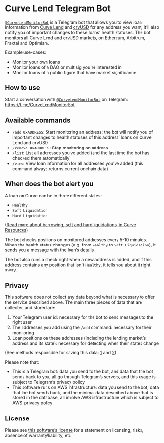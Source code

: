# Curve Lend Telegram Bot

[`@CurveLendMonitorBot`](https://t.me/CurveLendMonitorBot) is a Telegram bot that allows you to view loan information from [Curve Lend](https://lend.curve.fi/) and [crvUSD](https://crvusd.curve.fi/) for any address you want; it’ll also notify you of important changes to these loans’ health statuses. The bot monitors all Curve Lend and crvUSD markets, on Ethereum, Arbitrum, Fraxtal and Optimism.

Example use-cases:

- Monitor your own loans
- Monitor loans of a DAO or multisig you're interested in
- Monitor loans of a public figure that have market significance

## How to use

Start a conversation with [`@CurveLendMonitorBot`](https://t.me/CurveLendMonitorBot) on Telegram: <https://t.me/CurveLendMonitorBot>

## Available commands

- `/add 0xADDRESS`: Start monitoring an address; the bot will notify you of important changes to health statuses of this address’ loans on Curve Lend and crvUSD
- `/remove 0xADDRESS`: Stop monitoring an address
- `/list`: List all addresses you’ve added (and the last time the bot has checked them automatically)
- `/view`: View loan information for all addresses you’ve added (this command always returns current onchain data)

## When does the bot alert you

A loan on Curve can be in three different states:

- `Healthy`
- `Soft Liquidation`
- `Hard Liquidation`

([Read more about borrowing, soft and hard liquidations, in Curve Resources](https://resources.curve.fi/lending/overview/#borrowing))

The bot checks positions on monitored addresses every 5-10 minutes. When the health status changes (e.g. from `Healthy` to `Soft Liquidation`), it sends you a message with the loan’s details.

The bot also runs a check right when a new address is added, and if this address contains any position that isn't `Healthy`, it tells you about it right away.

## Privacy

This software does not collect any data beyond what is necessary to offer the service described above. The main three pieces of data that are collected and stored are:

1. Your Telegram user id: necessary for the bot to send messages to the right user
2. The addresses you add using the `/add` command: necessary for their monitoring
3. Loan positions on these addresses (including the lending market’s address and its state): necessary for detecting when their states change

(See methods responsible for saving this data: [1](https://github.com/curvefi/curve-lend-telegram-bot/blob/main/data/addUserAddress.js) and [2](https://github.com/curvefi/curve-lend-telegram-bot/blob/main/data/saveUserPositionHealthChange.js))

Please note that:

- This is a Telegram bot: data you send to the bot, and data that the bot sends back to you, all go through Telegram’s servers, and this usage is subject to Telegram’s privacy policy
- This software runs on AWS infrastructure: data you send to the bot, data that the bot sends back, and the minimal data described above that is stored in the database, all involve AWS infrastructure which is subject to AWS’ privacy policy

## License

Please see [this software’s license](https://github.com/curvefi/curve-lend-telegram-bot/blob/main/LICENSE) for a statement on licensing, risks, absence of warranty/liability, etc
